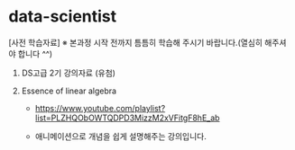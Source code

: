 # data-scientist

[사전 학습자료] ※ 본과정 시작 전까지 틈틈히 학습해 주시기 바랍니다.(열심히 해주셔야 합니다 ^^)


1. DS고급 2기 강의자료 (유첨)

2. Essence of linear algebra
   - https://www.youtube.com/playlist?list=PLZHQObOWTQDPD3MizzM2xVFitgF8hE_ab

   - 애니메이션으로 개념을 쉽게 설명해주는 강의입니다.

